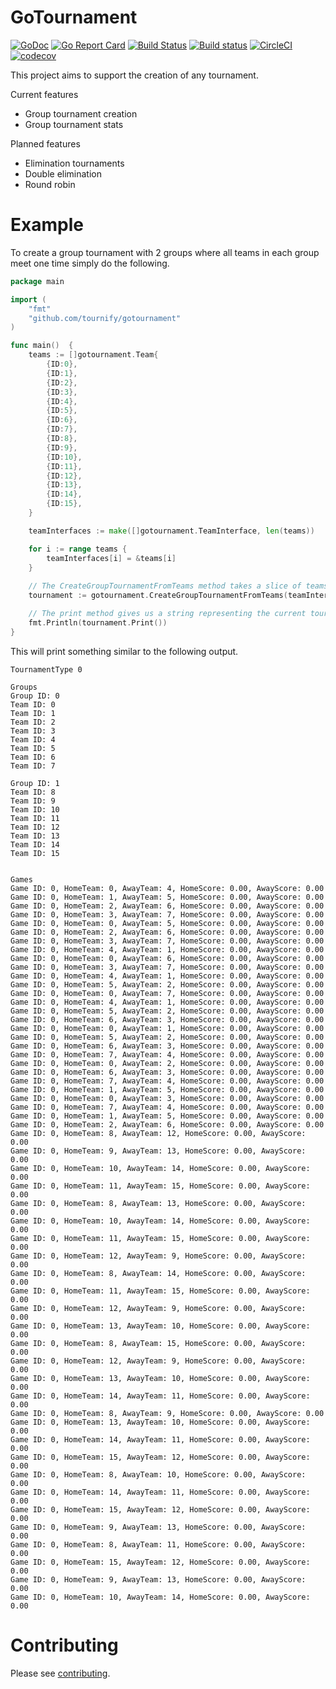 # GoTournament

[![GoDoc](https://godoc.org/github.com/tournify/gotournament?status.svg)](https://godoc.org/github.com/tournify/gotournament)
[![Go Report Card](https://goreportcard.com/badge/github.com/tournify/gotournament)](https://goreportcard.com/report/github.com/tournify/gotournament)
[![Build Status](https://api.travis-ci.org/tournify/gotournament.svg?branch=master)](https://travis-ci.org/tournify/gotournament)
[![Build status](https://ci.appveyor.com/api/projects/status/9s2ykpx3wdnf9eiw?svg=true)](https://ci.appveyor.com/project/markustenghamn/gotournament)
[![CircleCI](https://circleci.com/gh/tournify/gotournament.svg?style=svg)](https://circleci.com/gh/tournify/gotournament)
[![codecov](https://codecov.io/gh/tournify/gotournament/branch/master/graph/badge.svg)](https://codecov.io/gh/tournify/gotournament)

This project aims to support the creation of any tournament.

Current features
 - Group tournament creation
 - Group tournament stats
 
Planned features
 - Elimination tournaments
 - Double elimination
 - Round robin

Example
=

To create a group tournament with 2 groups where all teams in each group meet one time simply do the following.

```go
package main

import (
	"fmt"
	"github.com/tournify/gotournament"
)

func main()  {
	teams := []gotournament.Team{
		{ID:0},
		{ID:1},
		{ID:2},
		{ID:3},
		{ID:4},
		{ID:5},
		{ID:6},
		{ID:7},
		{ID:8},
		{ID:9},
		{ID:10},
		{ID:11},
		{ID:12},
		{ID:13},
		{ID:14},
		{ID:15},
	}

	teamInterfaces := make([]gotournament.TeamInterface, len(teams))

	for i := range teams {
		teamInterfaces[i] = &teams[i]
	}
    
    // The CreateGroupTournamentFromTeams method takes a slice of teams along with the group count and meet count
	tournament := gotournament.CreateGroupTournamentFromTeams(teamInterfaces, 2, 1)

    // The print method gives us a string representing the current tournament
	fmt.Println(tournament.Print())
}
```

This will print something similar to the following output.

```text
TournamentType 0

Groups
Group ID: 0
Team ID: 0
Team ID: 1
Team ID: 2
Team ID: 3
Team ID: 4
Team ID: 5
Team ID: 6
Team ID: 7

Group ID: 1
Team ID: 8
Team ID: 9
Team ID: 10
Team ID: 11
Team ID: 12
Team ID: 13
Team ID: 14
Team ID: 15


Games
Game ID: 0, HomeTeam: 0, AwayTeam: 4, HomeScore: 0.00, AwayScore: 0.00
Game ID: 0, HomeTeam: 1, AwayTeam: 5, HomeScore: 0.00, AwayScore: 0.00
Game ID: 0, HomeTeam: 2, AwayTeam: 6, HomeScore: 0.00, AwayScore: 0.00
Game ID: 0, HomeTeam: 3, AwayTeam: 7, HomeScore: 0.00, AwayScore: 0.00
Game ID: 0, HomeTeam: 0, AwayTeam: 5, HomeScore: 0.00, AwayScore: 0.00
Game ID: 0, HomeTeam: 2, AwayTeam: 6, HomeScore: 0.00, AwayScore: 0.00
Game ID: 0, HomeTeam: 3, AwayTeam: 7, HomeScore: 0.00, AwayScore: 0.00
Game ID: 0, HomeTeam: 4, AwayTeam: 1, HomeScore: 0.00, AwayScore: 0.00
Game ID: 0, HomeTeam: 0, AwayTeam: 6, HomeScore: 0.00, AwayScore: 0.00
Game ID: 0, HomeTeam: 3, AwayTeam: 7, HomeScore: 0.00, AwayScore: 0.00
Game ID: 0, HomeTeam: 4, AwayTeam: 1, HomeScore: 0.00, AwayScore: 0.00
Game ID: 0, HomeTeam: 5, AwayTeam: 2, HomeScore: 0.00, AwayScore: 0.00
Game ID: 0, HomeTeam: 0, AwayTeam: 7, HomeScore: 0.00, AwayScore: 0.00
Game ID: 0, HomeTeam: 4, AwayTeam: 1, HomeScore: 0.00, AwayScore: 0.00
Game ID: 0, HomeTeam: 5, AwayTeam: 2, HomeScore: 0.00, AwayScore: 0.00
Game ID: 0, HomeTeam: 6, AwayTeam: 3, HomeScore: 0.00, AwayScore: 0.00
Game ID: 0, HomeTeam: 0, AwayTeam: 1, HomeScore: 0.00, AwayScore: 0.00
Game ID: 0, HomeTeam: 5, AwayTeam: 2, HomeScore: 0.00, AwayScore: 0.00
Game ID: 0, HomeTeam: 6, AwayTeam: 3, HomeScore: 0.00, AwayScore: 0.00
Game ID: 0, HomeTeam: 7, AwayTeam: 4, HomeScore: 0.00, AwayScore: 0.00
Game ID: 0, HomeTeam: 0, AwayTeam: 2, HomeScore: 0.00, AwayScore: 0.00
Game ID: 0, HomeTeam: 6, AwayTeam: 3, HomeScore: 0.00, AwayScore: 0.00
Game ID: 0, HomeTeam: 7, AwayTeam: 4, HomeScore: 0.00, AwayScore: 0.00
Game ID: 0, HomeTeam: 1, AwayTeam: 5, HomeScore: 0.00, AwayScore: 0.00
Game ID: 0, HomeTeam: 0, AwayTeam: 3, HomeScore: 0.00, AwayScore: 0.00
Game ID: 0, HomeTeam: 7, AwayTeam: 4, HomeScore: 0.00, AwayScore: 0.00
Game ID: 0, HomeTeam: 1, AwayTeam: 5, HomeScore: 0.00, AwayScore: 0.00
Game ID: 0, HomeTeam: 2, AwayTeam: 6, HomeScore: 0.00, AwayScore: 0.00
Game ID: 0, HomeTeam: 8, AwayTeam: 12, HomeScore: 0.00, AwayScore: 0.00
Game ID: 0, HomeTeam: 9, AwayTeam: 13, HomeScore: 0.00, AwayScore: 0.00
Game ID: 0, HomeTeam: 10, AwayTeam: 14, HomeScore: 0.00, AwayScore: 0.00
Game ID: 0, HomeTeam: 11, AwayTeam: 15, HomeScore: 0.00, AwayScore: 0.00
Game ID: 0, HomeTeam: 8, AwayTeam: 13, HomeScore: 0.00, AwayScore: 0.00
Game ID: 0, HomeTeam: 10, AwayTeam: 14, HomeScore: 0.00, AwayScore: 0.00
Game ID: 0, HomeTeam: 11, AwayTeam: 15, HomeScore: 0.00, AwayScore: 0.00
Game ID: 0, HomeTeam: 12, AwayTeam: 9, HomeScore: 0.00, AwayScore: 0.00
Game ID: 0, HomeTeam: 8, AwayTeam: 14, HomeScore: 0.00, AwayScore: 0.00
Game ID: 0, HomeTeam: 11, AwayTeam: 15, HomeScore: 0.00, AwayScore: 0.00
Game ID: 0, HomeTeam: 12, AwayTeam: 9, HomeScore: 0.00, AwayScore: 0.00
Game ID: 0, HomeTeam: 13, AwayTeam: 10, HomeScore: 0.00, AwayScore: 0.00
Game ID: 0, HomeTeam: 8, AwayTeam: 15, HomeScore: 0.00, AwayScore: 0.00
Game ID: 0, HomeTeam: 12, AwayTeam: 9, HomeScore: 0.00, AwayScore: 0.00
Game ID: 0, HomeTeam: 13, AwayTeam: 10, HomeScore: 0.00, AwayScore: 0.00
Game ID: 0, HomeTeam: 14, AwayTeam: 11, HomeScore: 0.00, AwayScore: 0.00
Game ID: 0, HomeTeam: 8, AwayTeam: 9, HomeScore: 0.00, AwayScore: 0.00
Game ID: 0, HomeTeam: 13, AwayTeam: 10, HomeScore: 0.00, AwayScore: 0.00
Game ID: 0, HomeTeam: 14, AwayTeam: 11, HomeScore: 0.00, AwayScore: 0.00
Game ID: 0, HomeTeam: 15, AwayTeam: 12, HomeScore: 0.00, AwayScore: 0.00
Game ID: 0, HomeTeam: 8, AwayTeam: 10, HomeScore: 0.00, AwayScore: 0.00
Game ID: 0, HomeTeam: 14, AwayTeam: 11, HomeScore: 0.00, AwayScore: 0.00
Game ID: 0, HomeTeam: 15, AwayTeam: 12, HomeScore: 0.00, AwayScore: 0.00
Game ID: 0, HomeTeam: 9, AwayTeam: 13, HomeScore: 0.00, AwayScore: 0.00
Game ID: 0, HomeTeam: 8, AwayTeam: 11, HomeScore: 0.00, AwayScore: 0.00
Game ID: 0, HomeTeam: 15, AwayTeam: 12, HomeScore: 0.00, AwayScore: 0.00
Game ID: 0, HomeTeam: 9, AwayTeam: 13, HomeScore: 0.00, AwayScore: 0.00
Game ID: 0, HomeTeam: 10, AwayTeam: 14, HomeScore: 0.00, AwayScore: 0.00
```

Contributing
=

Please see [contributing](CONTRIBUTING.md).
